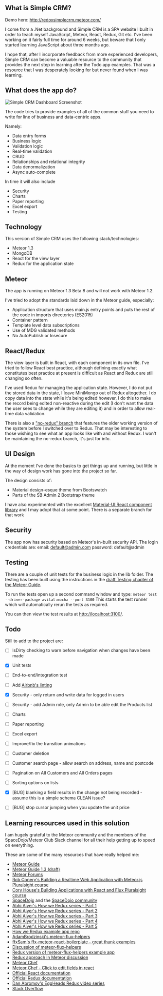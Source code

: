 ## What is Simple CRM?

Demo here: http://redoxsimplecrm.meteor.com/

I come from a .Net background and Simple CRM is a SPA website I built in order to teach myself JavaScript, Meteor, React, Redux, Git etc.  I've been working on it fairly full time for around 6 weeks, but beware that I only started learning JavaScript about three months ago.

I hope that, after I incorporate feedback from more experienced developers, Simple CRM can become a valuable resource to the community that provides the next step in learning after the Todo app examples.  That was a resource that I was desperately looking for but never found when I was learning.
  
## What does the app do?
 
![Simple CRM Dashboard Screenshot](https://cloud.githubusercontent.com/assets/11335350/13715429/7f160b28-e7cc-11e5-862b-41ac82f730eb.png)

The code tries to provide examples of all of the common stuff you need to write for line of business and data-centric apps.  

Namely:

- Data entry forms
- Business logic
- Validation logic
- Real-time validation
- CRUD
- Relationships and relational integrity
- Data denormalization
- Async auto-complete

In time it will also include

- Security
- Charts
- Paper reporting
- Excel export
- Testing


## Technology
This version of Simple CRM uses the following stack/technologies:

- Meteor 1.3
- MongoDB
- React for the view layer
- Redux for the application state 

## Meteor
The app is running on Meteor 1.3 Beta 8 and will not work with Meteor 1.2.  

I've tried to adopt the standards laid down in the Meteor guide, especially:

- Application structure that uses main.js entry points and puts the rest of the code in imports directories (ES2015)
- Container pattern
- Template level data subscriptions
- Use of MDG validated methods
- No AutoPublish or Insecure

## React/Redux
The view layer is built in React, with each component in its own file.  I've tried to follow React best practice, although defining exactly what constitutes best practice at present is difficult as React and Redux are still changing so often.

I've used Redux for managing the application state. However, I do not put the stored data in the state, I leave MiniMongo out of Redux altogether.  I do copy data into the state while it's being edited however, I do this to make the record being edited non-reactive during the edit (I don't want the data the user sees to change while they are editing it) and in order to allow real-time data validation.

There is also a ["no-redux" branch](https://github.com/tomRedox/simpleCRM/tree/no-redux) that features the older working version of the system before I switched over to Redux.  That may be interesting to those wishing to see what an app looks like with and without Redux.  I won't be maintaining the no-redux branch, it's just for info.

## UI Design
At the moment I've done the basics to get things up and running, but little in the way of design work has gone into the project so far.

The design consists of:

- Material design-esque theme from Bootswatch
- Parts of the SB Admin 2 Bootstrap theme

I have also experimented with the excellent [Material-UI React component library](http://www.material-ui.com/#/) and I may adopt that at some point.  There is a separate branch for that work 

## Security

The app now has security based on Meteor's in-built security API.  The login credentials are:
email: default@admin.com
password: default@admin

## Testing
There are a couple of unit tests for the business logic in the lib folder.  The testing has been built using the instructions in the [draft Testing chapter of the Meteor Guide](https://github.com/meteor/guide/blob/testing-modules-content/content/testing.md). 

To run the tests open up a second command window and type: 
`meteor test --driver-package avital:mocha --port 3100`
This starts the test runner which will automatically rerun the tests as required.

You can then view the test results at [http://localhost:3100/](http://localhost:3100/).

## Todo
Still to add to the project are:

- [ ] IsDirty checking to warn before navigation when changes have been made
- [x] Unit tests
- [ ] End-to-end/integration test
- [ ] Add [Airbnb's linting](https://github.com/airbnb/javascript/tree/master/packages/eslint-config-airbnb)
- [x] Security - only return and write data for logged in users
- [ ] Security - add Admin role, only Admin to be able edit the Products list
- [ ] Charts
- [ ] Paper reporting
- [ ] Excel export
- [ ] Improve/fix the transition animations
- [ ] Customer deletion
- [ ] Customer search page - allow search on address, name and postcode
- [ ] Pagination on All Customers and All Orders pages
- [ ] Sorting options on lists
- [x] [BUG] blanking a field results in the change not being recorded - assume this is a simple schema CLEAN issue?
- [ ] [BUG] stop cursor jumping when you update the unit price


## Learning resources used in this solution
I am hugely grateful to the Meteor community and the members of the SpaceDojo/Meteor Club Slack channel for all their help getting up to speed on everything.

These are some of the many resources that have really helped me:

- [Meteor Guide](http://guide.meteor.com/)
- [Meteor Guide 1.3 (draft)](http://guide.meteor.com/v1.3)
- [Meteor Forums](https://forums.meteor.com/)
- [Rob Conery's Building a Realtime Web Application with Meteor.js Pluralsight course](https://app.pluralsight.com/library/courses/meteorjs-web-application/table-of-contents)
- [Cory House's Building Applications with React and Flux Pluralsight course](https://app.pluralsight.com/library/courses/react-flux-building-applications/table-of-contents)
- [SpaceDojo](http://spacedojo.com/) and the [SpaceDojo community](https://www.patreon.com/meteorclub?ty=c)
- [Abhi Aiyer's How we Redux series - Part 1](https://medium.com/modern-user-interfaces/how-we-redux-part-1-introduction-18a24c3b7efe#.4xzqhtyea)
- [Abhi Aiyer's How we Redux series - Part 2](https://medium.com/modern-user-interfaces/how-we-redux-part-2-setup-c6aa726fa79e#.kpun54ox5)
- [Abhi Aiyer's How we Redux series - Part 3](https://medium.com/modern-user-interfaces/how-we-redux-part-3-domain-890964824fec#.ujuwer38a)
- [Abhi Aiyer's How we Redux series - Part 4](https://medium.com/modern-user-interfaces/how-we-redux-part-4-reducers-and-stores-f4a0ebcdc22a#.frb4di9zz)
- [Abhi Aiyer's How we Redux series - Part 5](https://medium.com/modern-user-interfaces/how-we-redux-part-5-components-bddd737022e1#.1w2j8scwd)
- [How we Redux example app repo](https://github.com/abhiaiyer91/How-We-Redux-Todos)
- [AdamBrodzinski's meteor-flux-helpers](https://github.com/AdamBrodzinski/meteor-flux-helpers/blob/master/flux-helpers.js)
- [ffxSam's ffx-meteor-react-boilerplate - great thunk examples](https://github.com/ffxsam/ffx-meteor-react-boilerplate/blob/example/client/actions/colors.js)
- [Discussion of meteor-flux-helpers](https://forums.meteor.com/t/flux-helpers-package/7814/5)
- [Redux version of meteor-flux-helpers example app](https://github.com/AdamBrodzinski/meteor-flux-leaderboard/tree/redux)
- [Redux approach in Meteor discussion](https://forums.meteor.com/t/redux-approach-on-meteor/8441/17)
- [Meteor Chef](https://themeteorchef.com/)
- [Meteor Chef - Click to edit fields in react](https://themeteorchef.com/snippets/click-to-edit-fields-in-react/)
- [Official React documentation](https://facebook.github.io/react/docs/getting-started.html)
- [Official Redux documentation](http://redux.js.org/docs) 
- [Dan Abromov's EggHeads Redux video series](https://egghead.io/series/getting-started-with-redux)
- [Stack Overflow](http://stackoverflow.com/)


